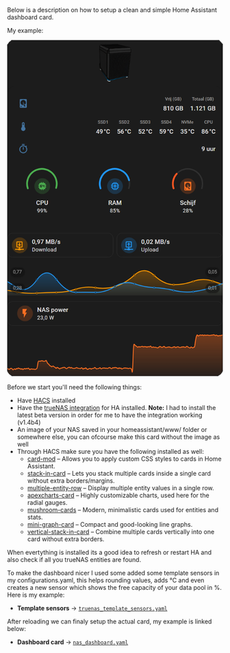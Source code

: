 Below is a description on how to setup a clean and simple Home Assistant dashboard card.

My example:

![NAS Dashboard Preview](dashboard.png)

Before we start you'll need the following things:

-  Have [HACS]([https://example.com](https://github.com/hacs)) installed
-  Have the [trueNAS integration](https://community.home-assistant.io/t/truenas-integration/410431) for HA installed. **Note:** I had to install the latest beta version in order for me to have the integration working (v1.4b4)
-  An image of your NAS saved in your homeassistant/www/ folder or somewhere else, you can ofcourse make this card without the image as well
-  Through HACS make sure you have the following installed as well:
    - [card-mod](https://github.com/thomasloven/lovelace-card-mod) – Allows you to apply custom CSS styles to cards in Home Assistant.
    - [stack-in-card](https://github.com/custom-cards/stack-in-card) – Lets you stack multiple cards inside a single card without extra borders/margins.
    - [multiple-entity-row](https://github.com/benct/lovelace-multiple-entity-row) – Display multiple entity values in a single row.
    - [apexcharts-card](https://github.com/RomRider/apexcharts-card) – Highly customizable charts, used here for the radial gauges.
    - [mushroom-cards](https://github.com/piitaya/lovelace-mushroom) – Modern, minimalistic cards used for entities and stats.
    - [mini-graph-card](https://github.com/kalkih/mini-graph-card) – Compact and good-looking line graphs.
    - [vertical-stack-in-card](https://github.com/ofekashery/vertical-stack-in-card) – Combine multiple cards vertically into one card without extra borders.

When evertything is installed its a good idea to refresh or restart HA and also check if all you trueNAS entities are found.

To make the dashboard nicer I used some added some template sensors in my configurations.yaml, this helps rounding values, adds °C and even creates a new sensor which shows the free capacity of your data pool in %. Here is my example:

- **Template sensors** → [`truenas_template_sensors.yaml`](truenas_template_sensors.yaml)

After reloading we can finaly setup the actual card, my example is linked below:

- **Dashboard card** → [`nas_dashboard.yaml`](nas_dashboard.yaml)

